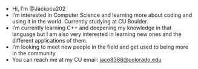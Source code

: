 -  Hi, I’m @Jackocu202
-  I’m interested in Computer Science and learning more about coding and using it in the world. Currently studying at CU Boulder.
-  I’m currently learning C++ and deepening my knowledge in that language but I am also very interested in learning new ones and the different applications of them. 
-  I’m looking to meet new people in the field and get used to being more in the community 
-  You can reach me at my CU email: jaco8388@colorado.edu

<!---
Jackocu202/Jackocu202 is a ✨ special ✨ repository because its `README.md` (this file) appears on your GitHub profile.
You can click the Preview link to take a look at your changes.
--->
